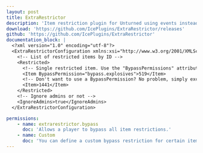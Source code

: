 ```yaml
---
layout: post
title: ExtraRestrictor
description: 'Item restriction plugin for Unturned using events instead of continuous checks for no lag and with support for group based restrictions.'
download: 'https://github.com/IcePlugins/ExtraRestrictor/releases'
github: 'https://github.com/IcePlugins/ExtraRestrictor'
documentation_block: |
  <?xml version="1.0" encoding="utf-8"?>
  <ExtraRestrictorConfiguration xmlns:xsi="http://www.w3.org/2001/XMLSchema-instance" xmlns:xsd="http://www.w3.org/2001/XMLSchema">
    <!-- List of restricted items by ID -->
    <Restricted>
      <!-- Single restricted item. Use the "BypassPermissions" attribute to assign a permission that would allow a user to bypass this restriction. -->
      <Item BypassPermission="bypass.explosives">519</Item>
      <!-- Don't want to use a BypassPermission? No problem, simply exclude it from the element. -->
      <Item>1441</Item>
    </Restricted>
    <!-- Ignore admins or not -->
    <IgnoreAdmins>true</IgnoreAdmins>
  </ExtraRestrictorConfiguration>

permissions:
    - name: extrarestrictor.bypass
      doc: 'Allows a player to bypass all item restrictions.'
    - name: Custom
      doc: 'You can define a custom bypass restriction for certain items. Look in the configuration documentation on this page for an example.'
---
```

